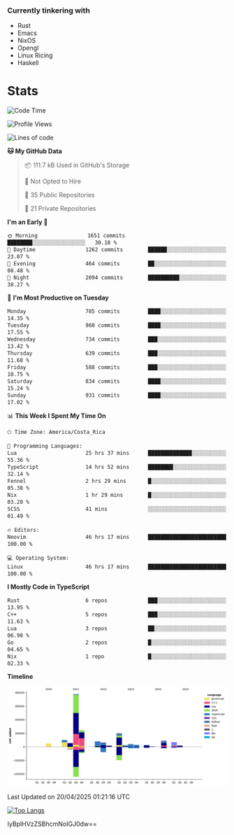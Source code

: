 ### Currently tinkering with
 - Rust
 - Emacs
 - NixOS
 - Opengl
 - Linux Ricing
 - Haskell

# Stats
<!--START_SECTION:waka-->
![Code Time](http://img.shields.io/badge/Code%20Time-1%2C361%20hrs%2018%20mins-blue)

![Profile Views](http://img.shields.io/badge/Profile%20Views-0-blue)

![Lines of code](https://img.shields.io/badge/From%20Hello%20World%20I%27ve%20Written-939.8%20thousand%20lines%20of%20code-blue)

**🐱 My GitHub Data** 

> 📦 111.7 kB Used in GitHub's Storage 
 > 
> 🚫 Not Opted to Hire
 > 
> 📜 35 Public Repositories 
 > 
> 🔑 21 Private Repositories 
 > 
**I'm an Early 🐤** 

```text
🌞 Morning                1651 commits        ████████░░░░░░░░░░░░░░░░░   30.18 % 
🌆 Daytime                1262 commits        ██████░░░░░░░░░░░░░░░░░░░   23.07 % 
🌃 Evening                464 commits         ██░░░░░░░░░░░░░░░░░░░░░░░   08.48 % 
🌙 Night                  2094 commits        ██████████░░░░░░░░░░░░░░░   38.27 % 
```
📅 **I'm Most Productive on Tuesday** 

```text
Monday                   785 commits         ████░░░░░░░░░░░░░░░░░░░░░   14.35 % 
Tuesday                  960 commits         ████░░░░░░░░░░░░░░░░░░░░░   17.55 % 
Wednesday                734 commits         ███░░░░░░░░░░░░░░░░░░░░░░   13.42 % 
Thursday                 639 commits         ███░░░░░░░░░░░░░░░░░░░░░░   11.68 % 
Friday                   588 commits         ███░░░░░░░░░░░░░░░░░░░░░░   10.75 % 
Saturday                 834 commits         ████░░░░░░░░░░░░░░░░░░░░░   15.24 % 
Sunday                   931 commits         ████░░░░░░░░░░░░░░░░░░░░░   17.02 % 
```


📊 **This Week I Spent My Time On** 

```text
🕑︎ Time Zone: America/Costa_Rica

💬 Programming Languages: 
Lua                      25 hrs 37 mins      ██████████████░░░░░░░░░░░   55.36 % 
TypeScript               14 hrs 52 mins      ████████░░░░░░░░░░░░░░░░░   32.14 % 
Fennel                   2 hrs 29 mins       █░░░░░░░░░░░░░░░░░░░░░░░░   05.38 % 
Nix                      1 hr 29 mins        █░░░░░░░░░░░░░░░░░░░░░░░░   03.20 % 
SCSS                     41 mins             ░░░░░░░░░░░░░░░░░░░░░░░░░   01.49 % 

🔥 Editors: 
Neovim                   46 hrs 17 mins      █████████████████████████   100.00 % 

💻 Operating System: 
Linux                    46 hrs 17 mins      █████████████████████████   100.00 % 
```

**I Mostly Code in TypeScript** 

```text
Rust                     6 repos             ███░░░░░░░░░░░░░░░░░░░░░░   13.95 % 
C++                      5 repos             ███░░░░░░░░░░░░░░░░░░░░░░   11.63 % 
Lua                      3 repos             ██░░░░░░░░░░░░░░░░░░░░░░░   06.98 % 
Go                       2 repos             █░░░░░░░░░░░░░░░░░░░░░░░░   04.65 % 
Nix                      1 repo              █░░░░░░░░░░░░░░░░░░░░░░░░   02.33 % 
```



**Timeline**

![Lines of Code chart](https://raw.githubusercontent.com/PandeCode/PandeCode/main/assets/bar_graph.png)


 Last Updated on 20/04/2025 01:21:16 UTC
<!--END_SECTION:waka-->
<!-- 
[![PandeCode's GitHub stats](https://github-readme-stats.vercel.app/api?username=PandeCode&theme=dracula&hide_border=true&show_icons=true)](https://github.com/anuraghazra/github-readme-stats)
-->
[![Top Langs](https://github-readme-stats.vercel.app/api/top-langs/?username=PandeCode&layout=compact&theme=dracula&hide_border=true)](https://github.com/anuraghazra/github-readme-stats)

IyBpIHVzZSBhcmNoIGJ0dw==
